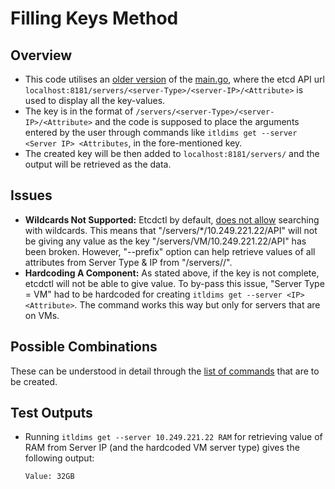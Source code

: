 # Filling Keys Method

## Overview
- This code utilises an [older version](https://github.com/yash-anand-fosteringlinux/Commands-and-Outputs/blob/main/Old-Keys-Input/main.go) of the [main.go]([https://github.com/yash-anand-fosteringlinux/Commands-and-Outputs/blob/main/Old-Keys-Input/main.go](https://github.com/Keen-And-Able/etcd-inventory/blob/sk/main.go)), where the etcd API url `localhost:8181/servers/<server-Type>/<server-IP>/<Attribute>` is used to display all the key-values. 
- The key is in the format of `/servers/<server-Type>/<server-IP>/<Attribute>` and the code is supposed to place the arguments entered by the user through commands like `itldims get --server <Server IP> <Attributes`, in the fore-mentioned key.
- The created key will be then added to `localhost:8181/servers/` and the output will be retrieved as the data.

## Issues
- **Wildcards Not Supported:** Etcdctl by default, [does not allow](https://github.com/etcd-io/etcd/issues/9875#issuecomment-400466889) searching with wildcards. This means that "/servers/*/10.249.221.22/API" will not be giving any value as the key "/servers/VM/10.249.221.22/API" has been broken. However, "--prefix" option can help retrieve values of all attributes from Server Type & IP from "/servers/<Type>/<IP>".
- **Hardcoding A Component:** As stated above, if the key is not complete, etcdctl will not be able to give value. To by-pass this issue, "Server Type = VM" had to be hardcoded for creating `itldims get --server <IP> <Attribute>`. The command works this way but only for servers that are on VMs.

## Possible Combinations
These can be understood in detail through the [list of commands](https://github.com/yash-anand-fosteringlinux/Commands-and-Outputs/blob/main/Old-Keys-Input/ListOfCommands.md) that are to be created.

## Test Outputs
- Running `itldims get --server 10.249.221.22 RAM` for retrieving value of RAM from Server IP (and the hardcoded VM server type) gives the following output:
  ```
  Value: 32GB
  ```

